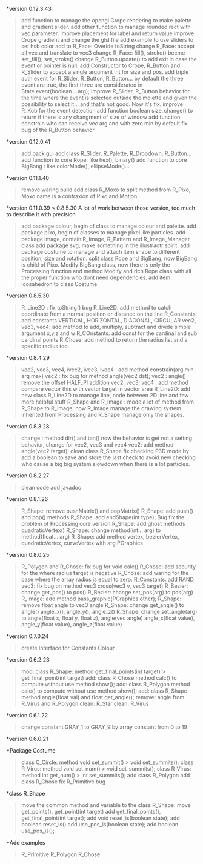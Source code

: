 \*version 0.12.3.43

> add function to manage the opengl Crope rendering to make palette and gradient slider.
> add other function to manage rounded rect with vec parameter.
> improve placement for label and return value
> improve Crope gradient and change the glsl file
> add example to use sliders to set hsb color
> add to R_Face: Overide toString
> change R_Face: accept all vec and translate to vec3
> change R_Face: fill(), stroke() becme set_fill(), set_stroke()
> change R_Button.update() to add exit in case the event or pointer is null.
> add Constructor to Crope, R_Button and R_Slider to accept a single argument int for size and pos.
> add triple auth event for R_Slider, R_Button, R_Button... by default the three event are true, the first three are considerated in State.event(boolean... arg);
> improve R_Slider, R_Button behavior for the time where the event is selected outside the molette and given the possibility to select it... and that's not good. Now it's fix.
> improve R_Kob for the event detection
> add function boolean size_change() to return if there is any changment of size of window
> add function constrain who can receive vec arg and with zero min by default
> fix bug of the R_Button behavior

\*version 0.12.0.41

> add pack gui
> add class R_Slider, R_Palette, R_Dropdown, R_Button...
> add function to core Rope, like hex(), binary()
> add function to core BigBang : like colorMode(), ellipseMode()...

\*version 0.11.1.40

> remove waring build
> add class R_Moxo to split method from R_Pixo, Moxo name is a contraxion of Pixo and Motion

\*version 0.11.0.39 < 0.8.5.30
A lot of work between those version, too much to describe it with precision

> add package colour, begin of class to manage colour and palette.
> add package pixo, begin of classes to manage pixel like particles.
> add package image, contain R_Image, R_Pattern and R_Image_Manager class
> add package svg, make something in the illustraotr spirit.
> add package costume to manage and attach item shape to différent position, size and rotation.
> split class Rope and BigBang, now BigBang is child of Pixo.
> Modify BigBang class, now there is only the Processing function and method
> Modify and rich Rope class with all the proper function who dont need dependencies.
> add item icosahedron to class Costume

\*version 0.8.5.30

> R_Line2D : fix toString() bug
> R_Line2D: add method to catch coordinate from a normal position or distance on the line
> R_Constants: add constants VERTICAL, HORIZONTAL, DIAGONAL, CIRCULAR
> vec2, vec3, vec4: add method to add, multiply, subtract and divide simple argument x,y,z and w
> R_COnstants: add const for the cardinal and sub cardinal points
> R_Chose: add method to return the radius list and a specific radius too.

\*version 0.8.4.29

> vec2, vec3, vec4, ivec2, ivec3, ivec4 : add method constrain(arg min arg max)
> vec2 : fix bug for method angle(vec2 dst);
> vec2 : angle() remove the offset HALF_PI addition
> vec2, vec3, vec4 : add method compare vector this with vector target in vector area
> R_Line2D: add new class R_Line2D to manage line, node between 2D line and few more helpful stuff
> R_Shape and R_Image : mode a lot of method from R_Shape to R_Image, now R_Image manage the drawing system inherited from Processing and R_Shape manage only the shapes.

\*version 0.8.3.28

> change : method dir() and tan() now the behavior is get not a setting behavior, change for vec2, vec3 and vec4
> vec2: add method angle(vec2 target);
> clean class R_Shape
> fix checking P3D mode by add a boolean to save and store the last check to avoid new checking who cause a big big system slowdown when there is a lot particles.

\*version 0.8.2.27

> clean code
> add javadoc

\*version 0.8.1.26

> R_Shape: remove pushMatrix() and popMatrix()
> R_Shape: add push() and pop() methods
> R_Shape: add endShape(int type);
> Bug fix the problem of Processing core version
> R_Shape: add ghost methods quadraticVertex()
> R_Shape: change method(int... arg) to method(float... arg)
> R_Shape: add method vertex, bezierVertex, quadraticVertex, curveVertex with arg PGraphics

\*version 0.8.0.25

> R_Polygon and R_Chose: fix bug for void calc()
> R_Chose: add security for the where radius target is negative
> R_Chose: add waring for the case where the array radius is equal to zero.
> R_Constants: add RAND
> vec3: fix bug on method vec3 cross(vec3 v, vec3 target)
> R_Bezier: change get_pos() to pos()
> R_Bezier: change set_pos(arg) to pos(arg)
> R_Image: add method pass_graphic(PGraphics other);
> R_Shape: remove float angle to vec3 angle
> R_Shape: change get_angle() to angle() angle_x(), angle_y(), angle_z()
> R_Shape: change set_angle(arg) to angle(float x, float y, float z), angle(vec angle) angle_x(float value), angle_y(float value), angle_z(float value)

\*version 0.7.0.24

> create Interface for Constants Colour

\*version 0.6.2.23

> mod: class R_Shape: method get_final_points(int target) > get_final_point(int target)
> add: class R_Chose method calc() to compute without use method show();
> add: class R_Polygon method calc() to compute without use method show();
> add: class R_Shape method angle(float val) and float get_angle();
> remove: angle from R_Virus and R_Polygon
> clean: R_Star
> clean: R_Virus

\*version 0.6.1.22

> change constant GRAY_1 to GRAY_9 by array constant from 0 to 19

\*version 0.6.0.21

\*Package Costume

> class C_Circle: method void set_summit() > void set_summits();
> class R_Virus: method void set_num() > void set_summits();
> class R_Virus: method int get_num() > int set_summits();
> add class R_Polygon
> add class R_Chose
> fix R_Primitive bug

\*class R_Shape

> move the common method and variable to the class R_Shape:
> move get_points(), get_point(int target)
> add get_final_points(), get_final_point(int target);
> add void reset_is(boolean state);
> add boolean reset_is()
> add use_pos_is(boolean state);
> add boolean use_pos_is();

\*Add examples

> R_Primitive
> R_Polygon
> R_Chose
